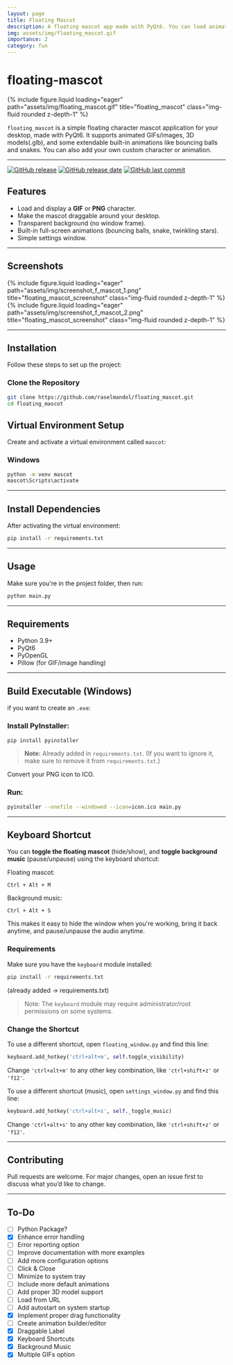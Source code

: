 ```yaml
---
layout: page
title: Floating Mascot
description: A floating mascot app made with PyQt6. You can load animated GIFs or images.
img: assets/img/floating_mascot.gif
importance: 2
category: fun
---
```


# floating-mascot

<div class="row">
    <div class="col-sm mt-3 mt-md-0">
        {% include figure.liquid loading="eager" path="assets/img/floating_mascot.gif" title="floating_mascot" class="img-fluid rounded z-depth-1" %}
    </div>
</div>

`floating_mascot` is a simple floating character mascot application for your desktop, made with PyQt6. It supports animated GIFs/images, 3D models(.glb), and some extendable built-in animations like bouncing balls and snakes. You can also add your own custom character or animation.


---

[![GitHub release](https://img.shields.io/github/v/release/raselmandol/floating_mascot)](#) [![GitHub release date](https://img.shields.io/github/release-date/raselmandol/floating_mascot)](#) [![GitHub last commit](https://img.shields.io/github/last-commit/raselmandol/floating_mascot)](#)


## Features

- Load and display a **GIF** or **PNG** character.
- Make the mascot draggable around your desktop.
- Transparent background (no window frame).
- Built-in full-screen animations (bouncing balls, snake, twinkling stars).
- Simple settings window.


---

## Screenshots

<div class="row">
    <div class="col-sm mt-3 mt-md-0">
        {% include figure.liquid loading="eager" path="assets/img/screenshot_f_mascot_1.png" title="floating_mascot_screenshot" class="img-fluid rounded z-depth-1" %}
    </div>
    <div class="col-sm mt-3 mt-md-0">
        {% include figure.liquid loading="eager" path="assets/img/screenshot_f_mascot_2.png" title="floating_mascot_screenshot" class="img-fluid rounded z-depth-1" %}
    </div>
</div>

---

## Installation

Follow these steps to set up the project:

### Clone the Repository

```bash
git clone https://github.com/raselmandol/floating_mascot.git
cd floating_mascot
```

## Virtual Environment Setup

Create and activate a virtual environment called `mascot`:

### Windows

```bash
python -m venv mascot
mascot\Scripts\activate
```

---

##  Install Dependencies

After activating the virtual environment:

```bash
pip install -r requirements.txt
```

---
## Usage

Make sure you're in the project folder, then run:

```bash
python main.py
```

---


##  Requirements

- Python 3.9+
- PyQt6
- PyOpenGL
- Pillow (for GIF/image handling)

---

##  Build Executable (Windows)

if you want to create an `.exe`:

### Install PyInstaller:
   ```bash
   pip install pyinstaller
   ```

> **Note:** Already added in `requirements.txt`. (If you want to ignore it, make sure to remove it from `requirements.txt`.)


Convert your PNG icon to ICO.

### Run:
   ```bash
   pyinstaller --onefile --windowed --icon=icon.ico main.py
   ```

---

## Keyboard Shortcut

You can **toggle the floating mascot** (hide/show), and **toggle background music** (pause/unpause) using the keyboard shortcut:

Floating mascot:
```
Ctrl + Alt + M
```
Background music:
```
Ctrl + Alt + S
```


This makes it easy to hide the window when you're working, bring it back anytime, and pause/unpause the audio anytime.

### Requirements

Make sure you have the `keyboard` module installed:

```bash
pip install -r requirements.txt
```
(already added -> requirements.txt)

> Note: The `keyboard` module may require administrator/root permissions on some systems.

### Change the Shortcut

To use a different shortcut, open `floating_window.py` and find this line:

```python
keyboard.add_hotkey('ctrl+alt+m', self.toggle_visibility)
```
Change `'ctrl+alt+m'` to any other key combination, like `'ctrl+shift+z'` or `'f12'`.

To use a different shortcut (music), open `settings_window.py` and find this line:

```python
keyboard.add_hotkey('ctrl+alt+s', self._toggle_music)
```

Change `'ctrl+alt+s'` to any other key combination, like `'ctrl+shift+z'` or `'f12'`.

---

## Contributing

Pull requests are welcome. For major changes, open an issue first to discuss what you’d like to change.

---

## To-Do

- [ ]  Python Package?
- [x]  Enhance error handling  
- [ ]  Error reporting option
- [ ]  Improve documentation with more examples  
- [ ]  Add more configuration options  
- [ ]  Click & Close  
- [ ]  Minimize to system tray  
- [ ]  Include more default animations  
- [ ]  Add proper 3D model support  
- [ ]  Load from URL  
- [ ]  Add autostart on system startup  
- [x]  Implement proper drag functionality  
- [ ]  Create animation builder/editor  
- [x]  Draggable Label
- [x]  Keyboard Shortcuts
- [x]  Background Music 
- [x]  Multiple GIFs option